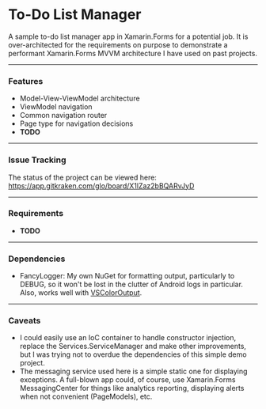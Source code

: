# To-Do List Manager
A sample to-do list manager app in Xamarin.Forms for a potential job. It is over-architected for the requirements on purpose to demonstrate a performant Xamarin.Forms MVVM architecture I have used on past projects.

---

### Features

* Model-View-ViewModel architecture
* ViewModel navigation
* Common navigation router
* Page type for navigation decisions
* **TODO**

---

### Issue Tracking


The status of the project can be viewed here:
https://app.gitkraken.com/glo/board/X1lZaz2bBQARvJyD

---

### Requirements
* **TODO**

---

### Dependencies

* FancyLogger: My own NuGet for formatting output, particularly to DEBUG, so it won't be lost in the clutter of Android logs in particular.  Also, works well with [VSColorOutput](https://mike-ward.net/vscoloroutput/).

---

### Caveats

* I could easily use an IoC container to handle constructor injection, replace the Services.ServiceManager and make other improvements, but I was trying not to overdue the dependencies of this simple demo project.
* The messaging service used here is a simple static one for displaying exceptions.  A full-blown app could, of course, use Xamarin.Forms MessagingCenter for things like analytics reporting, displaying alerts when not convenient (PageModels), etc.
